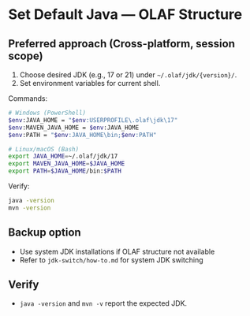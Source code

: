 # Set Default Java — OLAF Structure

## Preferred approach (Cross-platform, session scope)
1. Choose desired JDK (e.g., 17 or 21) under `~/.olaf/jdk/{version}/`.
2. Set environment variables for current shell.

Commands:
```bash
# Windows (PowerShell)
$env:JAVA_HOME = "$env:USERPROFILE\.olaf\jdk\17"
$env:MAVEN_JAVA_HOME = $env:JAVA_HOME
$env:PATH = "$env:JAVA_HOME\bin;$env:PATH"

# Linux/macOS (Bash)
export JAVA_HOME=~/.olaf/jdk/17
export MAVEN_JAVA_HOME=$JAVA_HOME
export PATH=$JAVA_HOME/bin:$PATH
```

Verify:
```bash
java -version
mvn -version
```

## Backup option
- Use system JDK installations if OLAF structure not available
- Refer to `jdk-switch/how-to.md` for system JDK switching

## Verify
- `java -version` and `mvn -v` report the expected JDK.
